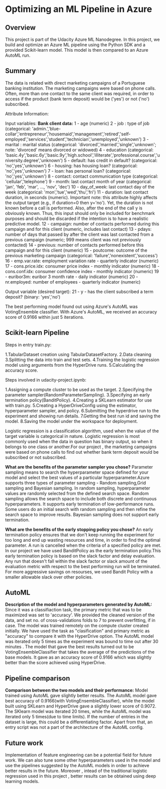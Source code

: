 # Optimizing an ML Pipeline in Azure

## Overview
This project is part of the Udacity Azure ML Nanodegree.
In this project, we build and optimize an Azure ML pipeline using the Python SDK and a provided Scikit-learn model.
This model is then compared to an Azure AutoML run.

## Summary
The data is related with direct marketing campaigns of a Portuguese banking institution. The marketing campaigns were based on phone calls. Often, more than one contact to the same client was required, in order to access if the product (bank term deposit) would be ('yes') or not ('no') subscribed.

Attribute Information:

Input variables:
**Bank client data:**
1 - age (numeric)
2 - job : type of job (categorical: 'admin.','blue-collar','entrepreneur','housemaid','management','retired','self-employed','services','student','technician','unemployed','unknown')
3 - marital : marital status (categorical: 'divorced','married','single','unknown'; note: 'divorced' means divorced or widowed)
4 - education (categorical: 'basic.4y','basic.6y','basic.9y','high.school','illiterate','professional.course','university.degree','unknown')
5 - default: has credit in default? (categorical: 'no','yes','unknown')
6 - housing: has housing loan? (categorical: 'no','yes','unknown')
7 - loan: has personal loan? (categorical: 'no','yes','unknown')
8 - contact: contact communication type (categorical: 'cellular','telephone')
9 - month: last contact month of year (categorical: 'jan', 'feb', 'mar', ..., 'nov', 'dec')
10 - day_of_week: last contact day of the week (categorical: 'mon','tue','wed','thu','fri')
11 - duration: last contact duration, in seconds (numeric). Important note: this attribute highly affects the output target (e.g., if duration=0 then y='no'). Yet, the duration is not known before a call is performed. Also, after the end of the call y is obviously known. Thus, this input should only be included for benchmark purposes and should be discarded if the intention is to have a realistic predictive model.
12 - campaign: number of contacts performed during this campaign and for this client (numeric, includes last contact)
13 - pdays: number of days that passed by after the client was last contacted from a previous campaign (numeric; 999 means client was not previously contacted)
14 - previous: number of contacts performed before this campaign and for this client (numeric)
15 - poutcome: outcome of the previous marketing campaign (categorical: 'failure','nonexistent','success')
16 - emp.var.rate: employment variation rate - quarterly indicator (numeric)
17 - cons.price.idx: consumer price index - monthly indicator (numeric)
18 - cons.conf.idx: consumer confidence index - monthly indicator (numeric)
19 - euribor3m: euribor 3 month rate - daily indicator (numeric)
20 - nr.employed: number of employees - quarterly indicator (numeric)

Output variable (desired target):
21 - y - has the client subscribed a term deposit? (binary: 'yes','no')

The best performing model found out using Azure's AutoML was VotingEnsemble classifier. With Azure's AutoML, we received an accuracy score of 0.9166 within just 5 iterations.

## Scikit-learn Pipeline
Steps in entry train.py:

1.TabularDataset creation using TabularDatasetFactory.
2.Data cleaning 
3.Splitting the data into train and test sets.
4.Training the logistic regression model using arguments from the HyperDrive runs.
5.Calculating the accuracy score.

Steps involved in udacity-project.ipynb:

1.Assigning a compute cluster to be used as the target.
2.Specifying the parameter sampler(RandomParameterSampling).
3.Specifying an early termination policy(BanditPolicy).
4.Creating a SKLearn estimator for use with train.py.
5.Creating a HyperDriveConfig using the estimator, hyperparameter sampler, and policy.
6.Submitting the hyperdrive run to the experiment and showing run details.
7.Getting the best run id and saving the model.
8.Saving the model under the workspace for deployment.

Logistic regression is a classification algorithm, used when the value of the target variable is categorical in nature. Logistic regression is most commonly used when the data in question has binary output, so when it belongs to one class or another.For our project , the marketing campaigns were based on phone calls to find out whether bank term deposit would be subscribed or not subscribed.

**What are the benefits of the parameter sampler you chose?**
Parameter sampling means to search the hyperparameter space defined for your model and select the best values of a particular hyperparameter.Azure supports three types of parameter sampling - Random sampling,Grid sampling and Bayesian sampling. In random sampling, hyperparameter values are randomly selected from the defined search space. Random sampling allows the search space to include both discrete and continuous hyperparameters. It supports early termination of low-performance runs. Some users do an initial search with random sampling and then refine the search space to improve results. Bayesian sampling does not support early termination.

**What are the benefits of the early stopping policy you chose?**
An early termination policy ensures that we don't keep running the experiment for too long and end up wasting resources and time, in order to find the optimal parameter. A run is cancelled when the criteria of a specified policy are met. In our project we have used BanditPolicy as the early termination policy.This early termination policy is based on the slack factor and delay evaluation. Any run that doesn't fall within the slack factor or slack amount of the evaluation metric with respect to the best performing run will be terminated. For more aggressive savings on resourses, we used Bandit Policy with a smaller allowable slack over other policies.

## AutoML
**Description of the model and hyperparameters generated by AutoML:**
Since it was a classifiaction task, the primary metric that was to be maximized was set to 'accuracy'. We provided the cleaned version of the data, and set no. of cross-validations folds to 7 to prevent overfitting, if in case. The model was trained remotely on the compute cluster created initially. We have used the task as "clasification" and primary metric as "accuracy" to compare it with the HyperDrive option. The AutoML model was iterated only 5 times as the experiment was bound to time out after 30 minutes . The model that gave the best results turned out to be VotingEnsembleClassifier that takes the average of the predictions of the base models. It gave as an accuracy score of 0.9166 which was slightly better than the score achieved using HyperDrive. 

## Pipeline comparison
**Comparison between the two models and their performance:**
Model trained using AutoML gave slightly better results. The AutoML model gave best accuracy of 0.9166(with VotingEnsembleClassifier), while the model built using SKLearn and HyperDrive gave a slightly lower score of 0.9072. The SKlearn model was iterated 20 times, while the AutoML model was iterated only 5 times(due to time limits). If the number of entries in the dataset is large, this could be a differentiating factor. Apart from that, an entry script was not a part of the architecture of the AutoML config.

## Future work
Implementation of feature engineering can be a potential field for future work. We can also tune some other hyperparameters used in the model and use the pipelines suggested by the AutoML models in order to achieve better results in the future. Moreover , intead of the traditional logistic regression used in this project , better results can be obtained using deep learning models.
